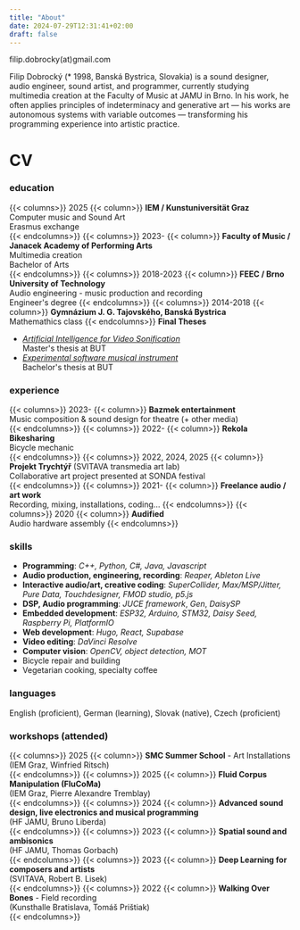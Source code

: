 ```yaml
---
title: "About"
date: 2024-07-29T12:31:41+02:00
draft: false
---
```


filip.dobrocky(at)gmail.com

Filip Dobrocký (\* 1998, Banská Bystrica, Slovakia) is a sound designer, audio engineer, sound artist, and programmer, currently studying multimedia creation at the Faculty of Music at JAMU in Brno. In his work, he often applies principles of indeterminacy and generative art &mdash; his works are autonomous systems with variable outcomes &mdash; transforming his programming experience into artistic practice.

# CV

### education
{{< columns>}}
2025
{{< column>}}
**IEM / Kunstuniversität Graz**  
Computer music and Sound Art  
Erasmus exchange  
{{< endcolumns>}}
{{< columns>}}
2023-
{{< column>}}
**Faculty of Music / Janacek Academy of Performing Arts**  
Multimedia creation  
Bachelor of Arts  
{{< endcolumns>}}
{{< columns>}}
2018-2023
{{< column>}}
**FEEC / Brno University of Technology**  
Audio engineering - music production and recording  
Engineer's degree
{{< endcolumns>}}
{{< columns>}}
2014-2018
{{< column>}}
**Gymnázium J. G. Tajovského, Banská Bystrica**  
Mathemathics class
{{< endcolumns>}}
**Final Theses**
- [*Artificial Intelligence for Video Sonification*](https://www.vut.cz/en/students/final-thesis/detail/151162)  
Master's thesis at BUT
- [*Experimental software musical instrument*](https://www.vut.cz/en/students/final-thesis/detail/133499)  
Bachelor's thesis at BUT

### experience

{{< columns>}}
2023-
{{< column>}}
**Bazmek entertainment**  
Music composition & sound design for theatre (+ other media)  
{{< endcolumns>}}
{{< columns>}}
2022-
{{< column>}}
**Rekola Bikesharing**  
Bicycle mechanic  
{{< endcolumns>}}
{{< columns>}}
2022, 2024, 2025
{{< column>}}
**Projekt Trychtýř** (SVITAVA transmedia art lab)  
Collaborative art project presented at SONDA festival  
{{< endcolumns>}}
{{< columns>}}
2021-
{{< column>}}
**Freelance audio / art work**  
Recording, mixing, installations, coding...
{{< endcolumns>}}
{{< columns>}}
2020
{{< column>}}
**Audified**  
Audio hardware assembly
{{< endcolumns>}}

### skills

- **Programming**: *C++, Python, C#, Java, Javascript*  
- **Audio production, engineering, recording**: *Reaper, Ableton Live*
- **Interactive audio/art, creative coding**: *SuperCollider, Max/MSP/Jitter, Pure Data, Touchdesigner, FMOD studio, p5.js*
- **DSP, Audio programming**: *JUCE framework*, *Gen*, *DaisySP*
- **Embedded development**: *ESP32, Arduino, STM32, Daisy Seed, Raspberry Pi, PlatformIO*
- **Web development**: *Hugo, React, Supabase*
- **Video editing**: *DaVinci Resolve*
- **Computer vision**: *OpenCV, object detection, MOT*
- Bicycle repair and building
- Vegetarian cooking, specialty coffee


### languages
English (proficient), German (learning), Slovak (native), Czech (proficient)

### workshops (attended)

{{< columns>}}
2025
{{< column>}}
**SMC Summer School** - Art Installations     
(IEM Graz, Winfried Ritsch)  
{{< endcolumns>}}
{{< columns>}}
2025
{{< column>}}
**Fluid Corpus Manipulation (FluCoMa)**     
(IEM Graz, Pierre Alexandre Tremblay)  
{{< endcolumns>}}
{{< columns>}}
2024
{{< column>}}
**Advanced sound design, live electronics and musical programming**     
(HF JAMU, Bruno Liberda)  
{{< endcolumns>}}
{{< columns>}}
2023
{{< column>}}
**Spatial sound and ambisonics**  
(HF JAMU, Thomas Gorbach)  
{{< endcolumns>}}
{{< columns>}}
2023
{{< column>}}
**Deep Learning for composers and artists**  
(SVITAVA, Robert B. Lisek)  
{{< endcolumns>}}
{{< columns>}}
2022
{{< column>}}
**Walking Over Bones** - Field recording  
(Kunsthalle Bratislava, Tomáš Prištiak)  
{{< endcolumns>}}
